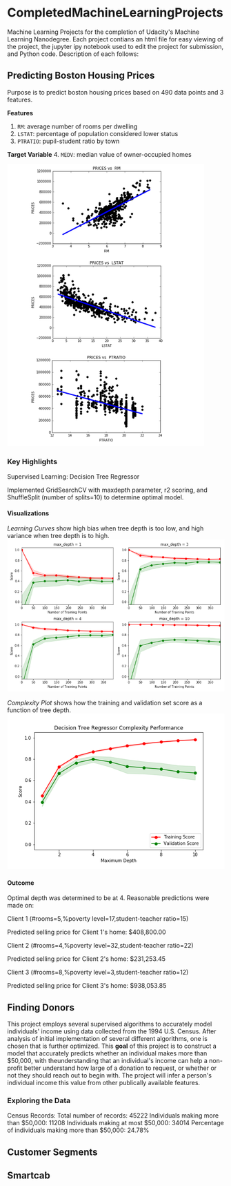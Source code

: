 # CompletedMachineLearningProjects
Machine Learning Projects for the completion of Udacity's Machine Learning Nanodegree. Each project contians an html file for easy viewing of the project, the jupyter ipy notebook used to edit the project for submission, and Python code. Description of each follows:

## Predicting Boston Housing Prices
Purpose is to predict boston housing prices based on 490 data points and 3 features. 

**Features**
1.  `RM`: average number of rooms per dwelling
2. `LSTAT`: percentage of population considered lower status
3. `PTRATIO`: pupil-student ratio by town

**Target Variable**
4. `MEDV`: median value of owner-occupied homes

![alt text](https://github.com/DawnMKing/CompletedMachineLearningProjects/blob/master/boston_housing/ScatterPlots.PNG)

### Key Highlights

Supervised Learning: Decision Tree Regressor

Implemented GridSearchCV with maxdepth parameter, r2 scoring, and ShuffleSplit (number of splits=10) to determine optimal model.

#### Visualizations

*Learning Curves* show high bias when tree depth is too low, and high variance when tree depth is to high.
![alt text](https://github.com/DawnMKing/CompletedMachineLearningProjects/blob/master/boston_housing/LearningCurves.png)

*Complexity Plot* shows how the training and validation set score as a function of tree depth.
![alt text](https://github.com/DawnMKing/CompletedMachineLearningProjects/blob/master/boston_housing/Complexity.png)

#### Outcome

Optimal depth was determined to be at 4. Reasonable predictions were made on: 

Client 1 (#rooms=5,%poverty level=17,student-teacher ratio=15)

Predicted selling price for Client 1's home: $408,800.00


Client 2 (#rooms=4,%poverty level=32,student-teacher ratio=22)

Predicted selling price for Client 2's home: $231,253.45


Client 3 (#rooms=8,%poverty level=3,student-teacher ratio=12)

Predicted selling price for Client 3's home: $938,053.85



## Finding Donors

This project employs several supervised algorithms to accurately model individuals' income using data collected from the 1994 U.S. Census. After analysis of initial implementation of several different algorithms, one is chosen that is further optimized. This **goal** of this project is to construct a model that accurately predicts whether an individual makes more than $50,000, with theunderstanding that an individual's income can help a non-profit better understand how large of a donation to request, or whether or not they should reach out to begin with. The project will infer a person's individual income this value from other publically available features.

### Exploring the Data
Census Records:
Total number of records: 45222
Individuals making more than $50,000: 11208
Individuals making at most $50,000: 34014
Percentage of individuals making more than $50,000: 24.78%

## Customer Segments


## Smartcab
